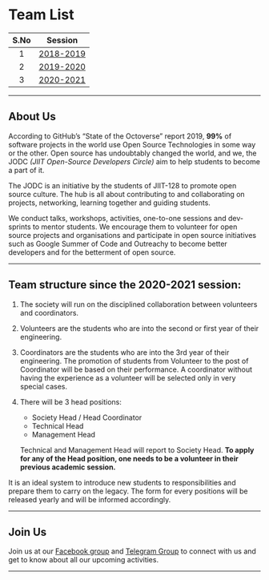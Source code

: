 # Team List

| S.No | Session |
| :---: | :---: |
| 1 | [2018-2019](./2018-2019/README.md) |
| 2 | [2019-2020](./2019-2020/README.md) |
| 3 | [2020-2021](./2020-2021/README.md) |


---

## About Us

According to GitHub’s “State of the Octoverse” report 2019, **99%** of software projects in the world use Open Source Technologies in some way or the other. Open source has undoubtably changed the world, and we, the JODC *(JIIT Open-Source Developers Circle)* aim to help students to become a part of it.

The JODC is an initiative by the students of JIIT-128 to promote open source culture. The hub is all about contributing to and collaborating on projects, networking, learning together and guiding students.

We conduct talks, workshops, activities, one-to-one sessions and dev-sprints to mentor students. We encourage them to volunteer for open source projects and organisations and participate in open source initiatives such as Google Summer of Code and Outreachy to become better developers and for the betterment of open source.

---

## Team structure since the 2020-2021 session:

1) The society will run on the disciplined collaboration between volunteers and coordinators.
2) Volunteers are the students who are into the second or first year of their engineering.
3) Coordinators are the students who are into the 3rd year of their engineering. The promotion of students from Volunteer to the post of Coordinator will be based on their performance. A coordinator without having the experience as a volunteer will be selected only in very special cases.
4) There will be 3 head positions:
   * Society Head / Head Coordinator
   * Technical Head
   * Management Head
  
   Technical and Management Head will report to Society Head.
   __To apply for any of the Head position, one needs to be a volunteer in their previous academic session.__ 

It is an ideal system to introduce new students to responsibilities and prepare them to carry on the legacy. The form for every positions will be released yearly and will be informed accordingly.

---

## Join Us

Join us at our [Facebook group](https://www.facebook.com/groups/jiitodc/permalink/625576687984277/) and [Telegram Group](https://t.me/jiitodc) to connect with us and get to know about all our upcoming activities.

---